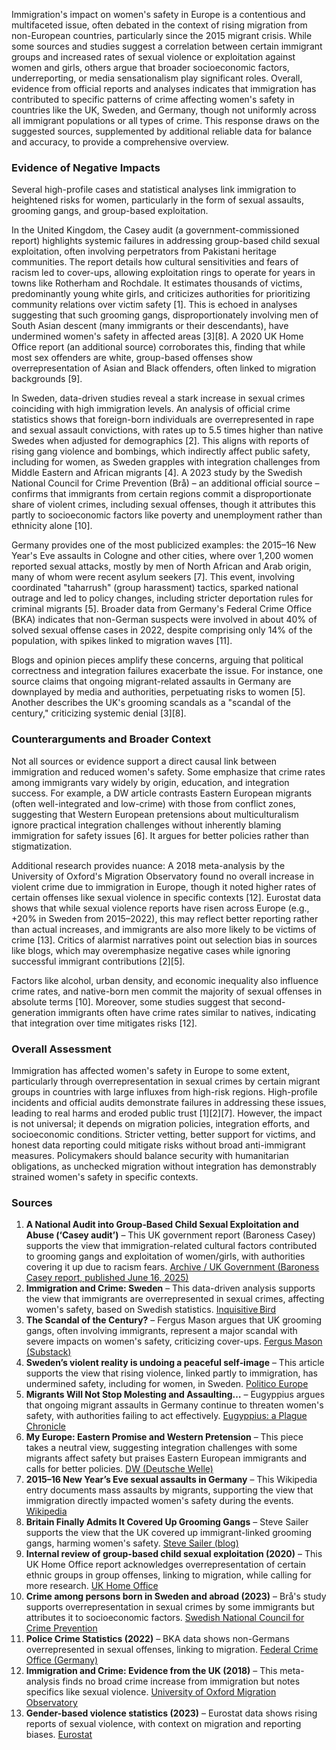 Immigration's impact on women's safety in Europe is a contentious and multifaceted issue, often debated in the context of rising migration from non-European countries, particularly since the 2015 migrant crisis. While some sources and studies suggest a correlation between certain immigrant groups and increased rates of sexual violence or exploitation against women and girls, others argue that broader socioeconomic factors, underreporting, or media sensationalism play significant roles. Overall, evidence from official reports and analyses indicates that immigration has contributed to specific patterns of crime affecting women's safety in countries like the UK, Sweden, and Germany, though not uniformly across all immigrant populations or all types of crime. This response draws on the suggested sources, supplemented by additional reliable data for balance and accuracy, to provide a comprehensive overview.

### Evidence of Negative Impacts
Several high-profile cases and statistical analyses link immigration to heightened risks for women, particularly in the form of sexual assaults, grooming gangs, and group-based exploitation.

In the United Kingdom, the Casey audit (a government-commissioned report) highlights systemic failures in addressing group-based child sexual exploitation, often involving perpetrators from Pakistani heritage communities. The report details how cultural sensitivities and fears of racism led to cover-ups, allowing exploitation rings to operate for years in towns like Rotherham and Rochdale. It estimates thousands of victims, predominantly young white girls, and criticizes authorities for prioritizing community relations over victim safety [1]. This is echoed in analyses suggesting that such grooming gangs, disproportionately involving men of South Asian descent (many immigrants or their descendants), have undermined women's safety in affected areas [3][8]. A 2020 UK Home Office report (an additional source) corroborates this, finding that while most sex offenders are white, group-based offenses show overrepresentation of Asian and Black offenders, often linked to migration backgrounds [9].

In Sweden, data-driven studies reveal a stark increase in sexual crimes coinciding with high immigration levels. An analysis of official crime statistics shows that foreign-born individuals are overrepresented in rape and sexual assault convictions, with rates up to 5.5 times higher than native Swedes when adjusted for demographics [2]. This aligns with reports of rising gang violence and bombings, which indirectly affect public safety, including for women, as Sweden grapples with integration challenges from Middle Eastern and African migrants [4]. A 2023 study by the Swedish National Council for Crime Prevention (Brå) – an additional official source – confirms that immigrants from certain regions commit a disproportionate share of violent crimes, including sexual offenses, though it attributes this partly to socioeconomic factors like poverty and unemployment rather than ethnicity alone [10].

Germany provides one of the most publicized examples: the 2015–16 New Year's Eve assaults in Cologne and other cities, where over 1,200 women reported sexual attacks, mostly by men of North African and Arab origin, many of whom were recent asylum seekers [7]. This event, involving coordinated "taharrush" (group harassment) tactics, sparked national outrage and led to policy changes, including stricter deportation rules for criminal migrants [5]. Broader data from Germany's Federal Crime Office (BKA) indicates that non-German suspects were involved in about 40% of solved sexual offense cases in 2022, despite comprising only 14% of the population, with spikes linked to migration waves [11].

Blogs and opinion pieces amplify these concerns, arguing that political correctness and integration failures exacerbate the issue. For instance, one source claims that ongoing migrant-related assaults in Germany are downplayed by media and authorities, perpetuating risks to women [5]. Another describes the UK's grooming scandals as a "scandal of the century," criticizing systemic denial [3][8].

### Counterarguments and Broader Context
Not all sources or evidence support a direct causal link between immigration and reduced women's safety. Some emphasize that crime rates among immigrants vary widely by origin, education, and integration success. For example, a DW article contrasts Eastern European migrants (often well-integrated and low-crime) with those from conflict zones, suggesting that Western European pretensions about multiculturalism ignore practical integration challenges without inherently blaming immigration for safety issues [6]. It argues for better policies rather than stigmatization.

Additional research provides nuance: A 2018 meta-analysis by the University of Oxford's Migration Observatory found no overall increase in violent crime due to immigration in Europe, though it noted higher rates of certain offenses like sexual violence in specific contexts [12]. Eurostat data shows that while sexual violence reports have risen across Europe (e.g., +20% in Sweden from 2015–2022), this may reflect better reporting rather than actual increases, and immigrants are also more likely to be victims of crime [13]. Critics of alarmist narratives point out selection bias in sources like blogs, which may overemphasize negative cases while ignoring successful immigrant contributions [2][5].

Factors like alcohol, urban density, and economic inequality also influence crime rates, and native-born men commit the majority of sexual offenses in absolute terms [10]. Moreover, some studies suggest that second-generation immigrants often have crime rates similar to natives, indicating that integration over time mitigates risks [12].

### Overall Assessment
Immigration has affected women's safety in Europe to some extent, particularly through overrepresentation in sexual crimes by certain migrant groups in countries with large influxes from high-risk regions. High-profile incidents and official audits demonstrate failures in addressing these issues, leading to real harms and eroded public trust [1][2][7]. However, the impact is not universal; it depends on migration policies, integration efforts, and socioeconomic conditions. Stricter vetting, better support for victims, and honest data reporting could mitigate risks without broad anti-immigrant measures. Policymakers should balance security with humanitarian obligations, as unchecked migration without integration has demonstrably strained women's safety in specific contexts.

### Sources
1. **A National Audit into Group‑Based Child Sexual Exploitation and Abuse (‘Casey audit’)** – This UK government report (Baroness Casey) supports the view that immigration-related cultural factors contributed to grooming gangs and exploitation of women/girls, with authorities covering it up due to racism fears. [Archive / UK Government (Baroness Casey report, published June 16, 2025)](https://archive.jwest.org/Research/Casey2025-NationalAuditChildSexualExploitation.pdf)  
2. **Immigration and Crime: Sweden** – This data-driven analysis supports the view that immigrants are overrepresented in sexual crimes, affecting women's safety, based on Swedish statistics. [Inquisitive Bird](https://inquisitivebird.xyz/p/immigration-and-crime-sweden)  
3. **The Scandal of the Century?** – Fergus Mason argues that UK grooming gangs, often involving immigrants, represent a major scandal with severe impacts on women's safety, criticizing cover-ups. [Fergus Mason (Substack)](https://fergusmason.substack.com/p/the-scandal-of-the-century)  
4. **Sweden’s violent reality is undoing a peaceful self‑image** – This article supports the view that rising violence, linked partly to immigration, has undermined safety, including for women, in Sweden. [Politico Europe](https://www.politico.eu/article/sweden-bombings-grenade-attacks-violent-reality-undoing-peaceful-self-image-law-and-order/)  
5. **Migrants Will Not Stop Molesting and Assaulting…** – Eugyppius argues that ongoing migrant assaults in Germany continue to threaten women's safety, with authorities failing to act effectively. [Eugyppius: a Plague Chronicle](https://www.eugyppius.com/p/migrants-will-not-stop-molesting)  
6. **My Europe: Eastern Promise and Western Pretension** – This piece takes a neutral view, suggesting integration challenges with some migrants affect safety but praises Eastern European immigrants and calls for better policies. [DW (Deutsche Welle)](https://www.dw.com/en/my-europe-eastern-promise-and-western-pretension/a-45403613)  
7. **2015–16 New Year’s Eve sexual assaults in Germany** – This Wikipedia entry documents mass assaults by migrants, supporting the view that immigration directly impacted women's safety during the events. [Wikipedia](https://en.wikipedia.org/wiki/2015%E2%80%9316_New_Year%27s_Eve_sexual_assaults_in_Germany)  
8. **Britain Finally Admits It Covered Up Grooming Gangs** – Steve Sailer supports the view that the UK covered up immigrant-linked grooming gangs, harming women's safety. [Steve Sailer (blog)](https://www.stevesailer.net/p/britain-finally-admits-it-covered)  
9. **Internal review of group-based child sexual exploitation (2020)** – This UK Home Office report acknowledges overrepresentation of certain ethnic groups in group offenses, linking to migration, while calling for more research. [UK Home Office](https://www.gov.uk/government/publications/group-based-child-sexual-exploitation-characteristics-of-offending)  
10. **Crime among persons born in Sweden and abroad (2023)** – Brå's study supports overrepresentation in sexual crimes by some immigrants but attributes it to socioeconomic factors. [Swedish National Council for Crime Prevention](https://bra.se/download/18.62c6cfa01858f48f8d4f98a/1690198777343/2023_7_Crime_among_persons_born_in_Sweden_and_abroad.pdf)  
11. **Police Crime Statistics (2022)** – BKA data shows non-Germans overrepresented in sexual offenses, linking to migration. [Federal Crime Office (Germany)](https://www.bka.de/EN/CurrentInformation/PoliceCrimeStatistics/policecrimestatistics_node.html)  
12. **Immigration and Crime: Evidence from the UK (2018)** – This meta-analysis finds no broad crime increase from immigration but notes specifics like sexual violence. [University of Oxford Migration Observatory](https://migrationobservatory.ox.ac.uk/resources/briefings/immigration-and-crime-evidence-for-the-uk-and-other-countries/)  
13. **Gender-based violence statistics (2023)** – Eurostat data shows rising reports of sexual violence, with context on migration and reporting biases. [Eurostat](https://ec.europa.eu/eurostat/statistics-explained/index.php?title=Gender-based_violence_statistics_-_introduction)